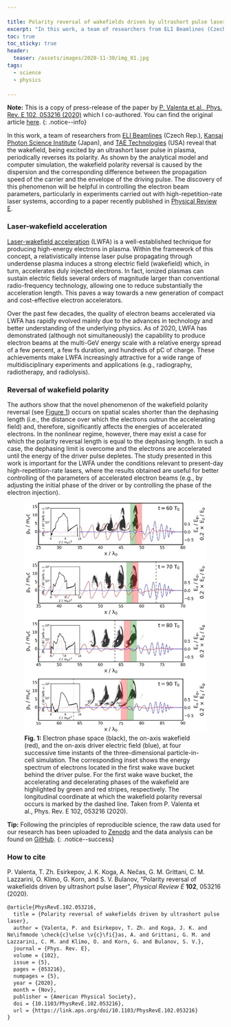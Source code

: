 ```yaml
---

title: Polarity reversal of wakefields driven by ultrashort pulse laser
excerpt: "In this work, a team of researchers from ELI Beamlines (Czech Rep.), Kansai Photon Science Institute (Japan), and TAE Technologies (USA) reveal that the wakefield, being excited by an ultrashort laser pulse in plasma, periodically reverses its polarity. As shown by the analytical model and computer simulation, the wakefield polarity reversal is caused by the dispersion and the corresponding difference between the propagation speed of the carrier and the envelope of the driving pulse."
toc: true
toc_sticky: true
header:
  teaser: /assets/images/2020-11-30/img_01.jpg
tags: 
  - science
  - physics

---
```


**Note:** This is a copy of press-release of the paper by [P. Valenta et al., Phys. Rev. E 102, 053216 (2020)](https://doi.org/10.1103/PhysRevE.102.053216) which I co-authored. You can find the original article [here](https://www.eli-beams.eu/news-and-events/media-news-and-events/article-polarity-reversal-of-wakefields-driven-by-ultrashort-pulse-laser/).
{: .notice--info}

In this work, a team of researchers from [ELI Beamlines](https://www.eli-beams.eu/) (Czech Rep.), [Kansai Photon Science Institute](https://www.qst.go.jp/site/kansai-english/) (Japan), and [TAE Technologies](https://tae.com/) (USA) reveal that the wakefield, being excited by an ultrashort laser pulse in plasma, periodically reverses its polarity. As shown by the analytical model and computer simulation, the wakefield polarity reversal is caused by the dispersion and the corresponding difference between the propagation speed of the carrier and the envelope of the driving pulse. The discovery of this phenomenon will be helpful in controlling the electron beam parameters, particularly in experiments carried out with high-repetition-rate laser systems, according to a paper recently published in [Physical Review E](https://doi.org/10.1103/PhysRevE.102.053216).

### Laser-wakefield acceleration

[Laser-wakefield acceleration](https://en.wikipedia.org/wiki/Plasma_acceleration) (LWFA) is a well-established technique for producing high-energy electrons in plasma. Within the framework of this concept, a relativistically intense laser pulse propagating through underdense plasma induces a strong electric field (wakefield) which, in turn, accelerates duly injected electrons. In fact, ionized plasmas can sustain electric fields several orders of magnitude larger than conventional radio-frequency technology, allowing one to reduce substantially the acceleration length. This paves a way towards a new generation of compact and cost-effective electron accelerators.

Over the past few decades, the quality of electron beams accelerated via LWFA has rapidly evolved mainly due to the advances in technology and better understanding of the underlying physics. As of 2020, LWFA has demonstrated (although not simultaneously) the capability to produce electron beams at the multi-GeV energy scale with a relative energy spread of a few percent, a few fs duration, and hundreds of pC of charge. These achievements make LWFA increasingly attractive for a wide range of multidisciplinary experiments and applications (e.g., radiography, radiotherapy, and radiolysis).

### Reversal of wakefield polarity

The authors show that the novel phenomenon of the wakefield polarity reversal (see <a href="#figure_1">Figure 1</a>) occurs on spatial scales shorter than the dephasing length (i.e., the distance over which the electrons outrun the accelerating field) and, therefore, significantly affects the energies of accelerated electrons. In the nonlinear regime, however, there may exist a case for which the polarity reversal length is equal to the dephasing length. In such a case, the dephasing limit is overcome and the electrons are accelerated until the energy of the driver pulse depletes. The study presented in this work is important for the LWFA under the conditions relevant to present-day high-repetition-rate lasers, where the results obtained are useful for better controlling of the parameters of accelerated electron beams (e.g., by adjusting the initial phase of the driver or by controlling the phase of the electron injection).

<figure id="figure_1" style="max-width: 500px" class="align-center">
  <a href="/assets/images/2020-11-30/img_01.jpg" class="image-popup">
    <img src="/assets/images/2020-11-30/img_01.jpg" alt="Wakefield polarity reversal">
  </a>
  <figcaption>
  <strong>Fig. 1:</strong> Electron phase space (black), the on-axis wakefield (red), and the on-axis driver electric field (blue), at four successive time instants of the three-dimensional particle-in-cell simulation. The corresponding inset shows the energy spectrum of electrons located in the first wake wave bucket behind the driver pulse. For the first wake wave bucket, the accelerating and decelerating phases of the wakefield are highlighted by green and red stripes, respectively. The longitudinal coordinate at which the wakefield polarity reversal occurs is marked by the dashed line. Taken from P. Valenta et al., Phys. Rev. E 102, 053216 (2020).
  </figcaption>
</figure> 

**Tip:** Following the principles of reproducible science, the raw data used for our research has been uploaded to [Zenodo](https://zenodo.org/record/4298843#.YAIlVeieGUl) and the data analysis can be found on [GitHub](https://github.com/valenpe7/wakefield_polarity_reversal).
{: .notice--success}

### How to cite 

P. Valenta, T. Zh. Esirkepov, J. K. Koga, A. Nečas, G. M. Grittani, C. M. Lazzarini, O. Klimo, G. Korn, and S. V. Bulanov, “Polarity reversal of wakefields driven by ultrashort pulse laser”, *Physical Review E* **102**, 053216 (2020).

```
@article{PhysRevE.102.053216,
  title = {Polarity reversal of wakefields driven by ultrashort pulse laser},
  author = {Valenta, P. and Esirkepov, T. Zh. and Koga, J. K. and Ne\ifmmode \check{c}\else \v{c}\fi{}as, A. and Grittani, G. M. and Lazzarini, C. M. and Klimo, O. and Korn, G. and Bulanov, S. V.},
  journal = {Phys. Rev. E},
  volume = {102},
  issue = {5},
  pages = {053216},
  numpages = {5},
  year = {2020},
  month = {Nov},
  publisher = {American Physical Society},
  doi = {10.1103/PhysRevE.102.053216},
  url = {https://link.aps.org/doi/10.1103/PhysRevE.102.053216}
}
```